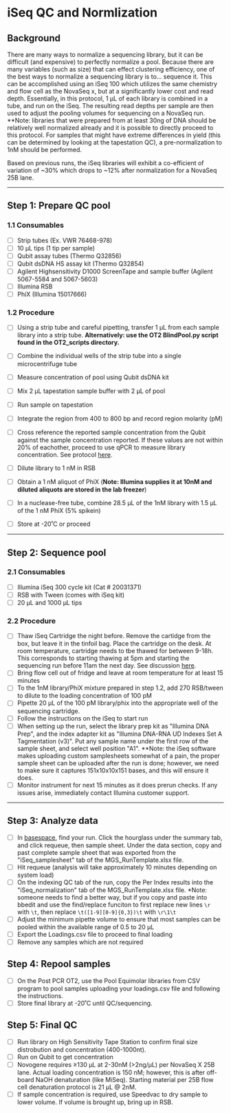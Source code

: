 # iSeq QC and Normlization

## Background

There are many ways to normalize a sequencing library, but it can be difficult (and expensive) to perfectly normalize a pool. Because there are many variables (such as size) that can effect clustering efficiency, one of the best ways to normalize a sequencing library is to... sequence it. This can be accomplished using an iSeq 100 which utilizes the same chemistry and flow cell as the NovaSeq x, but at a significantly lower cost and read depth. Essentially, in this protocol, 1 µL of each library is combined in a tube, and run on the iSeq. The resulting read depths per sample are then used to adjust the pooling volumes for sequencing on a NovaSeq run. **Note: libraries that were prepared from at least 30ng of DNA should be relatively well normalized already and it is possible to directly proceed to this protocol. For samples that might have extreme differences in yield (this can be determined by looking at the tapestation QC), a pre-normalization to 1nM should be performed.

Based on previous runs, the iSeq libraries will exhibit a co-efficient of variation of ~30% which drops to ~12% after normalization for a NovaSeq 25B lane.

***

## Step 1: Prepare QC pool

### 1.1 Consumables
- [ ] Strip tubes (Ex. VWR 76468-978)
- [ ] 10 µL tips (1 tip per sample)
- [ ] Qubit assay tubes (Thermo Q32856)
- [ ] Qubit dsDNA HS assay kit (Thermo Q32854)
- [ ] Agilent Highsensitivity D1000 ScreenTape and sample buffer (Agilent 5067-5584 and 5067-5603)
- [ ] Illumina RSB
- [ ] PhiX (Illumina 15017666)

### 1.2 Procedure

- [ ] Using a strip tube and careful pipetting, transfer 1 µL from each sample library into a strip tube. **Alternatively: use the OT2 BlindPool.py script found in the OT2_scripts directory.**
- [ ] Combine the individual wells of the strip tube into a single microcentrifuge tube
- [ ] Measure concentration of pool using Qubit dsDNA kit
- [ ] Mix 2 µL tapestation sample buffer with 2 µL of pool
- [ ] Run sample on tapestation
- [ ] Integrate the region from 400 to 800 bp and record region molarity (pM)
- [ ] Cross reference the reported sample concentration from the Qubit against the sample concentration reported. If these values are not within 20% of eachother, proceed to use qPCR to measure library concentration. See protocol [here](https://github.com/BisanzLab/OHMC_Colaboratory/blob/main/Protocols/Sequencing/LibraryQuant_NebNext.md).
- [ ] Dilute library to 1 nM in RSB
- [ ] Obtain a 1 nM aliquot of PhiX (**Note: Illumina supplies it at 10nM and diluted aliquots are stored in the lab freezer**)
- [ ] In a nuclease-free tube, combine 28.5 µL of the 1nM library with 1.5 µL of the 1 nM PhiX (5% spikein)
- [ ] Store at -20˚C or proceed


***

## Step 2: Sequence pool

### 2.1 Consumables
- [ ] Illumina iSeq 300 cycle kit (Cat # 20031371)
- [ ] RSB with Tween (comes with iSeq kit)
- [ ] 20 µL and 1000 µL tips

### 2.2 Procedure
- [ ] Thaw iSeq Cartridge the night before. Remove the cartidge from the box, but leave it in the tinfoil bag. Place the cartridge on the desk. At room temperature, cartridge needs to tbe thawed for between 9-18h. This corresponds to starting thawing at 5pm and starting the sequencing run before 11am the next day. See discussion [here](https://knowledge.illumina.com/instrumentation/iseq-100/instrumentation-iseq-100-reference_material-list/000002118).
- [ ] Bring flow cell out of fridge and leave at room temperature for at least 15 minutes
- [ ] To the 1nM library/PhiX mixture prepared in step 1.2, add 270 RSB/tween to dilute to the loading concentration of 100 pM
- [ ] Pipette 20 µL of the 100 pM library/phix into the appropriate well of the sequencing cartridge.
- [ ] Follow the instructions on the iSeq to start run
- [ ] When setting up the run, select the library prep kit as "Illumina DNA Prep", and the index adapter kit as "Illumina DNA-RNA UD Indexes Set A Tagmentation (v3)". Put any sample name under the first row of the sample sheet, and select well position "A1". **Note: the iSeq software makes uploading custom samplesheets somewhat of a pain, the proper sample sheet can be uploaded after the run is done; however, we need to make sure it captures 151x10x10x151 bases, and this will ensure it does.
- [ ] Monitor instrument for next 15 minutes as it does prerun checks. If any issues arise, immediately contact Illumina customer support.

*** 

## Step 3: Analyze data

- [ ] In [basespace](basespace.illumina.com/), find your run. Click the hourglass under the summary tab, and click requeue, then sample sheet. Under the data section, copy and past complete sample sheet that was exported from the "iSeq_samplesheet" tab of the MGS_RunTemplate.xlsx file.
- [ ] Hit requeue (analysis will take approximately 10 minutes depending on system load)
- [ ] On the indexing QC tab of the run, copy the Per Index results into the "iSeq_normalization" tab of the MGS_RunTemplate.xlsx file. *Note: someone needs to find a better way, but if you copy and paste into bbedit and use the find/replace funciton to first replace new lines `\r` with `\t`, then replace `\t([1-9][0-9]{0,3})\t` with `\r\1\t`
- [ ] Adjust the minimum pipette volume to ensure that most samples can be pooled within the available range of 0.5 to 20 µL
- [ ] Export the Loadings.csv file to proceed to final loading
- [ ] Remove any samples which are  not required

## Step 4: Repool samples
- [ ] On the Post PCR OT2, use the Pool Equimolar libraries from CSV program to pool samples uploading your loadings.csv file and following the instructions.
- [ ] Store final library at -20˚C until QC/sequencing.

## Step 5: Final QC

- [ ] Run library on High Sensitivity Tape Station to confirm final size distrobution and concentration (400-1000nt).
- [ ] Run on Qubit to get concentration
- [ ] Novogene requires ≥130 µL at 2-30nM (>2ng/µL) per NovaSeq X 25B lane. Actual loading concentration is 150 nM; however, this is after off-board NaOH denaturation (like MiSeq). Starting material per 25B flow cell denaturation protocol is 21 µL @ 2nM.
- [ ] If sample concentration is required, use Speedvac to dry sample to lower volume. If volume is brought up, bring up in RSB.
